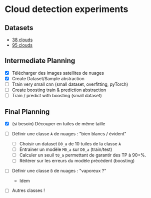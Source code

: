 # Cloud detection experiments

## Datasets

- [38 clouds](https://github.com/SorourMo/38-Cloud-A-Cloud-Segmentation-Dataset)
- [95 clouds](https://github.com/SorourMo/95-Cloud-An-Extension-to-38-Cloud-Dataset)

## Intermediate Planning

- [X] Télécharger des images satellites de nuages
- [X] Create Dataset/Sample abstraction
- [ ] Train very small cnn (small dataset, overfitting, pyTorch)
- [ ] Create boosting train & prediction abstraction
- [ ] Train / predict with boosting (small dataset)

## Final Planning

- [X] (si besoin) Découper en tuiles de même taille
- [ ] Définir une classe `A` de nuages : "bien blancs / évident"
  - [ ] Choisir un dataset `D0_a` de 10 tuiles de la classe `A`
  - [ ] Entrainer un modèle `M0_a` sur `D0_a` (train/test)
  - [ ] Calculer un seuil `t0_a` permettant de garantir des TP à 90+%.
  - [ ] Réitérer sur les erreurs du modèle précédent (boosting)
- [ ] Définir une classe `B` de nuages : "vaporeux ?"
  - Idem
- [ ] Autres classes !

